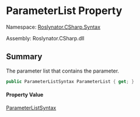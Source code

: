 # ParameterList Property

Namespace: [Roslynator.CSharp.Syntax](../../README.md)

Assembly: Roslynator\.CSharp\.dll

## Summary

The parameter list that contains the parameter\.

```csharp
public ParameterListSyntax ParameterList { get; }
```

#### Property Value

[ParameterListSyntax](https://docs.microsoft.com/en-us/dotnet/api/microsoft.codeanalysis.csharp.syntax.parameterlistsyntax)


